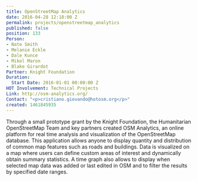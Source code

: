 ```yaml
---
title: OpenStreetMap Analytics
date: 2016-04-28 12:18:00 Z
permalink: projects/openstreetmap_analytics
published: false
position: 133
Person:
- Nate Smith
- Melanie Eckle
- Dale Kunce
- Mikel Maron
- Blake Girardot
Partner: Knight Foundation
Duration:
  Start Date: 2016-01-01 00:00:00 Z
HOT Involvement: Technical Projects
Link: http://osm-analytics.org/
Contact: "<p>cristiano.giovando@hotosm.org</p>"
created: 1461845935
---
```


<p>Through a small prototype grant by the Knight Foundation, the Humanitarian OpenStreetMap Team and key partners created OSM Analytics, an online platform for real time analysis and visualization of the OpenStreetMap database. This application allows anyone to display quantity and distribution of common map features such as roads and buildings. Data is visualized on a map where users can define custom areas of interest and dynamically obtain summary statistics. A time graph also allows to display when selected map data was added or last edited in OSM and to filter the results by specified date ranges.</p>
